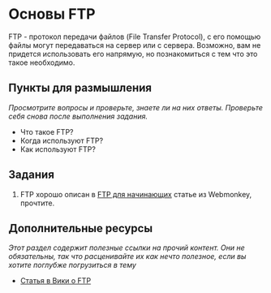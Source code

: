 # Основы FTP

FTP - протокол передачи файлов (File Transfer Protocol), с его помощью файлы могут передаваться на сервер или с сервера. Возможно, вам не придется использовать его напрямую, но познакомиться с тем что это такое необходимо.

## Пункты для размышления

*Просмотрите вопросы и проверьте, знаете ли на них ответы. Проверьте себя снова после выполнения задания.*

* Что такое FTP?
* Когда используют FTP?
* Как используют FTP?

## Задания

1. FTP хорошо описан в [FTP для начинающих](http://www.webmonkey.com/2010/02/ftp_for_beginners/) статье из Webmonkey, прочтите.

## Дополнительные ресурсы

*Этот раздел содержит полезные ссылки на прочий контент. Они не обязательны, так что расценивайте их как нечто полезное, если вы хотите поглубже погрузиться в тему*


* [Статья в Вики о FTP](http://en.wikipedia.org/wiki/File_Transfer_Protocol)
